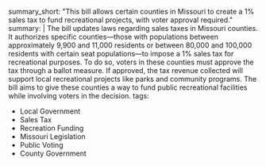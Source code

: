 summary_short: "This bill allows certain counties in Missouri to create a 1% sales tax to fund recreational projects, with voter approval required."
summary: |
  The bill updates laws regarding sales taxes in Missouri counties. It authorizes specific counties—those with populations between approximately 9,900 and 11,000 residents or between 80,000 and 100,000 residents with certain seat populations—to impose a 1% sales tax for recreational purposes. To do so, voters in these counties must approve the tax through a ballot measure. If approved, the tax revenue collected will support local recreational projects like parks and community programs. The bill aims to give these counties a way to fund public recreational facilities while involving voters in the decision.
tags:
  - Local Government
  - Sales Tax
  - Recreation Funding
  - Missouri Legislation
  - Public Voting
  - County Government
